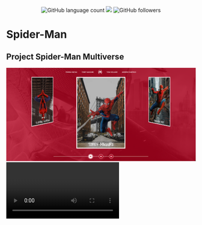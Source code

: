 <div align="center">
<img alt="GitHub language count" src="https://img.shields.io/github/languages/count/rafa1807/Spider-Man">
<img src="https://img.shields.io/badge/%F0%9F%99%8F-Thanks-blueviolet">
<img alt="GitHub followers" src="https://img.shields.io/github/followers/Rafa1807?style=social">
</div>

# Spider-Man

## Project Spider-Man Multiverse

<img src="./assets/images/readme.png">
<video src="./assets/images/tela.mov">


## Project development in HTML, CSS e JS
